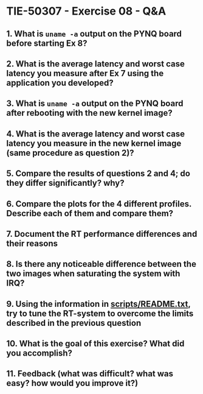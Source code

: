 # TIE-50307 - Exercise 08 - Q&A

## 1. What is `uname -a` output on the PYNQ board before starting Ex 8?

## 2. What is the average latency and worst case latency you measure after Ex 7 using the application you developed?

## 3. What is `uname -a` output on the PYNQ board after rebooting with the new kernel image?

## 4. What is the average latency and worst case latency you measure in the new kernel image (same procedure as question 2)?

## 5. Compare the results of questions 2 and 4; do they differ significantly? why?

## 6. Compare the plots for the 4 different profiles. Describe each of them and compare them?

## 7. Document the RT performance differences and their reasons

## 8. Is there any noticeable difference between the two images when saturating the system with IRQ?

## 9. Using the information in [scripts/README.txt](scripts/README.txt), try to tune the RT-system to overcome the limits described in the previous question

## 10. What is the goal of this exercise? What did you accomplish?

## 11. Feedback (what was difficult? what was easy? how would you improve it?)

